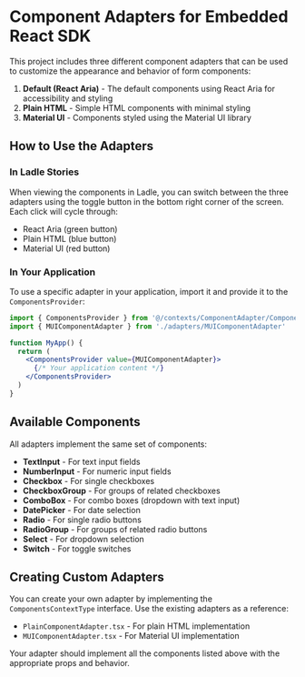 # Component Adapters for Embedded React SDK

This project includes three different component adapters that can be used to customize the appearance and behavior of form components:

1. **Default (React Aria)** - The default components using React Aria for accessibility and styling
2. **Plain HTML** - Simple HTML components with minimal styling
3. **Material UI** - Components styled using the Material UI library

## How to Use the Adapters

### In Ladle Stories

When viewing the components in Ladle, you can switch between the three adapters using the toggle button in the bottom right corner of the screen. Each click will cycle through:

- React Aria (green button)
- Plain HTML (blue button)
- Material UI (red button)

### In Your Application

To use a specific adapter in your application, import it and provide it to the `ComponentsProvider`:

```jsx
import { ComponentsProvider } from '@/contexts/ComponentAdapter/ComponentsProvider'
import { MUIComponentAdapter } from './adapters/MUIComponentAdapter'

function MyApp() {
  return (
    <ComponentsProvider value={MUIComponentAdapter}>
      {/* Your application content */}
    </ComponentsProvider>
  )
}
```

## Available Components

All adapters implement the same set of components:

- **TextInput** - For text input fields
- **NumberInput** - For numeric input fields
- **Checkbox** - For single checkboxes
- **CheckboxGroup** - For groups of related checkboxes
- **ComboBox** - For combo boxes (dropdown with text input)
- **DatePicker** - For date selection
- **Radio** - For single radio buttons
- **RadioGroup** - For groups of related radio buttons
- **Select** - For dropdown selection
- **Switch** - For toggle switches

## Creating Custom Adapters

You can create your own adapter by implementing the `ComponentsContextType` interface. Use the existing adapters as a reference:

- `PlainComponentAdapter.tsx` - For plain HTML implementation
- `MUIComponentAdapter.tsx` - For Material UI implementation

Your adapter should implement all the components listed above with the appropriate props and behavior.
